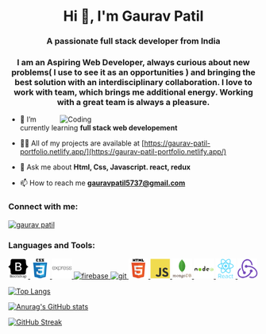 <h1 align="center">Hi 👋, I'm Gaurav Patil</h1>
<h3 align="center">A passionate full stack developer from India</h3>

<h3 align="center">I am an Aspiring Web Developer, always curious about new problems( I use to see it as an opportunities ) and bringing the best solution with an interdisciplinary collaboration. I love to work with team, which brings me additional energy. Working with a great team is always a pleasure.</h3>

<img align="right" alt="Coding" width="400" src="https://camo.githubusercontent.com/cae12fddd9d6982901d82580bdf321d81fb299141098ca1c2d4891870827bf17/68747470733a2f2f6d69726f2e6d656469756d2e636f6d2f6d61782f313336302f302a37513379765349765f7430696f4a2d5a2e676966" />

<!-- <p align="left"> <img src="https://komarev.com/ghpvc/?username=arungoud23&label=Profile%20views&color=0e75b6&style=flat" alt="arungoud23" /> </p> -->

- 🌱 I’m currently learning **full stack web developement**

- 👨‍💻 All of my projects are available at [https://gaurav-patil-portfolio.netlify.app/](https://gaurav-patil-portfolio.netlify.app/)

- 💬 Ask me about **Html, Css, Javascript. react, redux**

- 📫 How to reach me **gauravpatil5737@gmail.com**

<h3 align="left">Connect with me:</h3>
<p align="left">
<a href="https://www.linkedin.com/in/gaurav-patil-335402234/" target="blank"><img align="center" src="https://raw.githubusercontent.com/rahuldkjain/github-profile-readme-generator/master/src/images/icons/Social/linked-in-alt.svg" alt="gaurav patil" height="30" width="40" /></a>
</p>

<h3 align="left">Languages and Tools:</h3>
<p align="left"> <a href="https://getbootstrap.com" target="_blank" rel="noreferrer"> <img src="https://raw.githubusercontent.com/devicons/devicon/master/icons/bootstrap/bootstrap-plain-wordmark.svg" alt="bootstrap" width="40" height="40"/> </a> <a href="https://www.w3schools.com/css/" target="_blank" rel="noreferrer"> <img src="https://raw.githubusercontent.com/devicons/devicon/master/icons/css3/css3-original-wordmark.svg" alt="css3" width="40" height="40"/> </a> <a href="https://expressjs.com" target="_blank" rel="noreferrer"> <img src="https://raw.githubusercontent.com/devicons/devicon/master/icons/express/express-original-wordmark.svg" alt="express" width="40" height="40"/> </a> <a href="https://firebase.google.com/" target="_blank" rel="noreferrer"> <img src="https://www.vectorlogo.zone/logos/firebase/firebase-icon.svg" alt="firebase" width="40" height="40"/> </a> <a href="https://git-scm.com/" target="_blank" rel="noreferrer"> <img src="https://www.vectorlogo.zone/logos/git-scm/git-scm-icon.svg" alt="git" width="40" height="40"/> </a> <a href="https://www.w3.org/html/" target="_blank" rel="noreferrer"> <img src="https://raw.githubusercontent.com/devicons/devicon/master/icons/html5/html5-original-wordmark.svg" alt="html5" width="40" height="40"/> </a> <a href="https://developer.mozilla.org/en-US/docs/Web/JavaScript" target="_blank" rel="noreferrer"> <img src="https://raw.githubusercontent.com/devicons/devicon/master/icons/javascript/javascript-original.svg" alt="javascript" width="40" height="40"/> </a> <a href="https://www.mongodb.com/" target="_blank" rel="noreferrer"> <img src="https://raw.githubusercontent.com/devicons/devicon/master/icons/mongodb/mongodb-original-wordmark.svg" alt="mongodb" width="40" height="40"/> </a> <a href="https://nodejs.org" target="_blank" rel="noreferrer"> <img src="https://raw.githubusercontent.com/devicons/devicon/master/icons/nodejs/nodejs-original-wordmark.svg" alt="nodejs" width="40" height="40"/> </a> <a href="https://reactjs.org/" target="_blank" rel="noreferrer"> <img src="https://raw.githubusercontent.com/devicons/devicon/master/icons/react/react-original-wordmark.svg" alt="react" width="40" height="40"/> </a> <a href="https://redux.js.org" target="_blank" rel="noreferrer"> <img src="https://raw.githubusercontent.com/devicons/devicon/master/icons/redux/redux-original.svg" alt="redux" width="40" height="40"/> </a> </p>

<!-- <p><img align="left" src="https://github-readme-stats.vercel.app/api/top-langs?username=arungoud23&show_icons=true&locale=en&layout=compact" alt="arungoud23" /></p>

<p>&nbsp;<img align="center" src="https://github-readme-stats.vercel.app/api?username=arungoud23&show_icons=true&locale=en" alt="arungoud23" /></p> -->

<!-- <p><img align="center" src="https://github-readme-streak-stats.herokuapp.com/?user=arungoud23&" alt="arungoud23" /></p> -->
[![Top Langs](https://github-readme-stats.vercel.app/api/top-langs/?username=AspiringWebGaurav&layout=compact&theme=vision-friendly-dark)](https://github.com/anuraghazra/github-readme-stats)

[![Anurag's GitHub stats](https://github-readme-stats.vercel.app/api?username=AspiringWebGaurav)](https://github.com/anuraghazra/github-readme-stats)

[![GitHub Streak](https://streak-stats.demolab.com?user=AspiringWebGaurav)](https://git.io/streak-stats)
